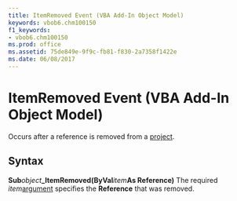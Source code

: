 ```yaml
---
title: ItemRemoved Event (VBA Add-In Object Model)
keywords: vbob6.chm100150
f1_keywords:
- vbob6.chm100150
ms.prod: office
ms.assetid: 75de849e-9f9c-fb81-f830-2a7358f1422e
ms.date: 06/08/2017
---
```



# ItemRemoved Event (VBA Add-In Object Model)



Occurs after a reference is removed from a [project](../../Glossary/vbe-glossary.md).

## Syntax

**Sub**_object_**_ItemRemoved(ByVal**_item_**As Reference)**
The required  _item_[argument](../../Glossary/vbe-glossary.md) specifies the **Reference** that was removed.

